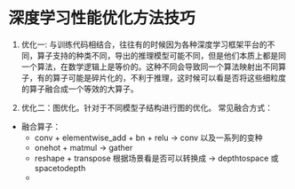 # 深度学习性能优化方法技巧
1. 优化一: 与训练代码相结合，往往有的时候因为各种深度学习框架平台的不同，算子支持的种类不同，导出的推理模型可能不同，但是他们本质上都是同一个算法，在数学逻辑上是等价的。这种不同会导致同一个算法映射出不同算子，有的算子可能是碎片化的，不利于推理，这时候可以看是否将这些细粒度的算子融合成一个等效的大算子。

2. 优化二：图优化。针对于不同模型子结构进行图的优化。
常见融合方式：
+ 融合算子：
    + conv + elementwise_add + bn + relu -> conv 以及一系列的变种
    + onehot + matmul -> gather
    + reshape + transpose  根据场景看是否可以转换成 -> depthtospace 或 spacetodepth
    + 